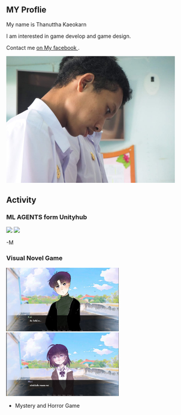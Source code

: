 ## MY Proflie 

My name is Thanuttha Kaeokarn

I am interested in game develop and game design.

Contact me [on My facebook ](https://www.facebook.com/profile.php?id=100005243828846).

<img src="images/team.jpg" width="450">


## Activity
### ML AGENTS form Unityhub

<p float="left">
  <img src="images/.jpg" width="300">
  <img src="images/.jpg" width="300">
</p>  

-M

### Visual Novel Game

<p float="left">
  <img src="images/VN1.jpg" width="300">
  <img src="images/VN2.jpg" width="300">
</p> 

- Mystery and Horror Game


